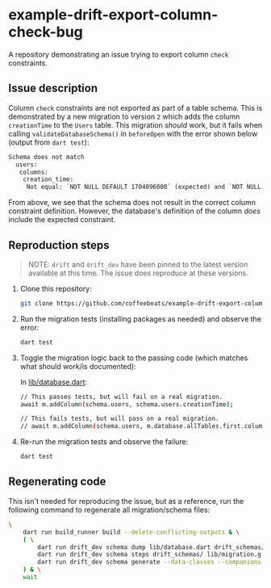 # example-drift-export-column-check-bug

A repository demonstrating an issue trying to export column `check` constraints.

## Issue description

Column `check` constraints are not exported as part of a table schema. This is demonstrated by a new migration to version `2` which adds the column `creationTime` to the `Users` table. This migration _should_ work, but it fails when calling `validateDatabaseSchema()` in `beforeOpen` with the error shown below (output from `dart test`):

```txt
Schema does not match
  users:
   columns:
    creation_time:
     Not equal: `NOT NULL DEFAULT 1704096000` (expected) and `NOT NULL DEFAULT 1704096000 CHECK(NOT 1 AND "creation_time" IS NULL OR 1 AND "creation_time" IS NOT NULL AND "creation_time" > 0)` (actual)
```

From above, we see that the schema does not result in the correct column constraint definition. However, the database's definition of the column _does_ include the expected constraint.

## Reproduction steps

> NOTE: `drift` and `drift_dev` have been pinned to the latest version available
> at this time. The issue does reproduce at these versions.

1. Clone this repository:

    ```sh
    git clone https://github.com/coffeebeats/example-drift-export-column-check-bug.git
    ```

2. Run the migration tests (installing packages as needed) and observe the error:

    ```sh
    dart test
    ```

3. Toggle the migration logic back to the passing code (which matches what should work/is documented):

    In [lib/database.dart](./lib/database.dart#L46):

    ```sh
    // This passes tests, but will fail on a real migration.
    await m.addColumn(schema.users, schema.users.creationTime);

    // This fails tests, but will pass on a real migration.
    // await m.addColumn(schema.users, m.database.allTables.first.columnsByName["creation_time"]!);
    ```

4. Re-run the migration tests and observe the failure:

    ```sh
    dart test
    ```

## Regenerating code

This isn't needed for reproducing the issue, but as a reference, run the following command to regenerate all migration/schema files:

```sh
\
    dart run build_runner build --delete-conflicting-outputs & \
    ( \
        dart run drift_dev schema dump lib/database.dart drift_schemas/ && \
        dart run drift_dev schema steps drift_schemas/ lib/migration.g.dart && \
        dart run drift_dev schema generate --data-classes --companions drift_schemas/ test/migrations && \
    ) & \
    wait
```
